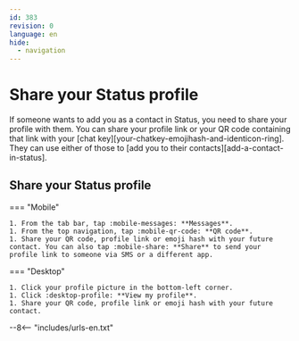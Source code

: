 ```yaml
---
id: 383
revision: 0
language: en
hide:
  - navigation
---
```


# Share your Status profile

If someone wants to add you as a contact in Status, you need to share your profile with them. You can share your profile link or your QR code containing that link with your [chat key][your-chatkey-emojihash-and-identicon-ring]. They can use either of those to [add you to their contacts][add-a-contact-in-status].

## Share your Status profile

=== "Mobile"

    1. From the tab bar, tap :mobile-messages: **Messages**.
    1. From the top navigation, tap :mobile-qr-code: **QR code**.
    1. Share your QR code, profile link or emoji hash with your future contact. You can also tap :mobile-share: **Share** to send your profile link to someone via SMS or a different app.

=== "Desktop"

    1. Click your profile picture in the bottom-left corner.
    1. Click :desktop-profile: **View my profile**.
    1. Share your QR code, profile link or emoji hash with your future contact.

--8<-- "includes/urls-en.txt"
